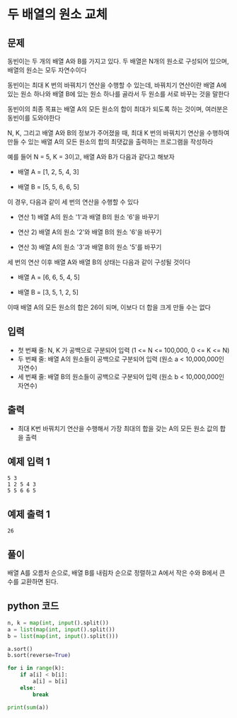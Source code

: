 # 두 배열의 원소 교체

## 문제

동빈이는 두 개의 배열 A와 B를 가지고 있다. 두 배열은 N개의 원소로 구성되어 있으며, 배열의 원소는
모두 자연수이다

동빈이는 최대 K 번의 바꿔치기 연산을 수행할 수 있는데, 바꿔치기 연산이란 배열 A에 있는 원소 하나와
배열 B에 있는 원소 하나를 골라서 두 원소를 서로 바꾸는 것을 말한다

동빈이의 최종 목표는 배열 A의 모든 원소의 합이 최대가 되도록 하는 것이며, 여러분은 동빈이를 도와야한다

N, K, 그리고 배열 A와 B의 정보가 주어졌을 때, 최대 K 번의 바꿔치기 연산을 수행하여 만들 수 있는
배열 A의 모든 원소의 합의 최댓값을 출력하는 프로그램을 작성하라

예를 들어 N = 5, K = 3이고, 배열 A와 B가 다음과 같다고 해보자

- 배열 A = [1, 2, 5, 4, 3]

- 배열 B = [5, 5, 6, 6, 5]

이 경우, 다음과 같이 세 번의 연산을 수행할 수 있다

- 연산 1) 배열 A의 원소 '1'과 배열 B의 원소 '6'을 바꾸기

- 연산 2) 배열 A의 원소 '2'와 배열 B의 원소 '6'을 바꾸기

- 연산 3) 배열 A의 원소 '3'과 배열 B의 원소 '5'를 바꾸기

세 번의 연산 이후 배열 A와 배열 B의 상태는 다음과 같이 구성될 것이다

- 배열 A = [6, 6, 5, 4, 5]

- 배열 B = [3, 5, 1, 2, 5]

이때 배열 A의 모든 원소의 합은 26이 되며, 이보다 더 합을 크게 만들 수는 없다

## 입력

- 첫 번째 줄: N, K 가 공백으로 구분되어 입력 (1 <= N <= 100,000, 0 <= K <= N)
- 두 번째 줄: 배열 A의 원소들이 공백으로 구분되어 입력 (원소 a < 10,000,000인 자연수)
- 세 번째 줄: 배열 B의 원소들이 공백으로 구분되어 입력 (원소 b < 10,000,000인 자연수)

## 출력

- 최대 K번 바꿔치기 연산을 수행해서 가장 최대의 합을 갖는 A의 모든 원소 값의 합을 출력

## 예제 입력 1

    5 3
    1 2 5 4 3
    5 5 6 6 5

## 예제 출력 1

    26

## 풀이

배열 A를 오름차 순으로, 배열 B를 내림차 순으로 정렬하고 A에서 작은 수와 B에서 큰 수를 교환하면 된다.

## python 코드

```python
n, k = map(int, input().split())
a = list(map(int, input().split())
b = list(map(int, input().split()))

a.sort()
b.sort(reverse=True)

for i in range(k):
    if a[i] < b[i]:
        a[i] = b[i]
    else:
        break

print(sum(a))
```
